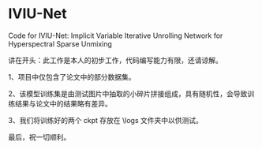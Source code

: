 # IVIU-Net
Code for IVIU-Net: Implicit Variable Iterative Unrolling Network for Hyperspectral Sparse Unmixing

讲在开头：此工作是本人的初步工作，代码编写能力有限，还请谅解。

1、项目中仅包含了论文中的部分数据集。

2、该模型训练集是由测试图片中抽取的小碎片拼接组成，具有随机性，会导致训练结果与论文中的结果略有差异。

3、我们将训练好的两个 ckpt 存放在 \logs 文件夹中以供测试。

最后，祝一切顺利。
